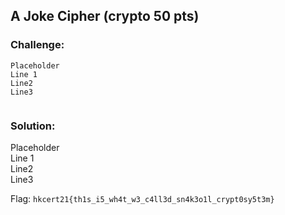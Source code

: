 ## A Joke Cipher (crypto 50 pts)  
### Challenge:  
```
Placeholder    
Line 1    
Line2    
Line3    
  
```
  
### Solution:  
Placeholder    
Line 1    
Line2    
Line3    
  
  
Flag: `hkcert21{th1s_i5_wh4t_w3_c4ll3d_sn4k3o1l_crypt0sy5t3m}`  
  
